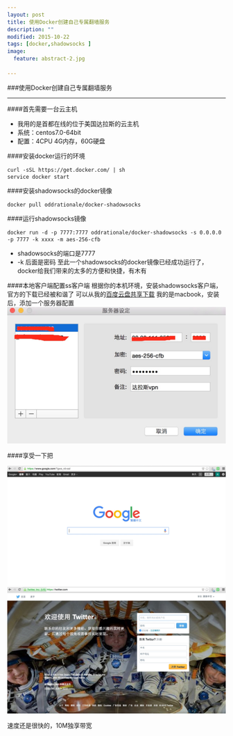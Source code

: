 ```yaml
---
layout: post
title: 使用Docker创建自己专属翻墙服务
description: ""
modified: 2015-10-22
tags: [docker,shadowsocks ]
image:
  feature: abstract-2.jpg

---
```


###使用Docker创建自己专属翻墙服务
- - -


####首先需要一台云主机

* 我用的是首都在线的位于美国达拉斯的云主机
* 系统：centos7.0-64bit
* 配置：4CPU 4G内存，60G硬盘

####安装docker运行的环境

~~~
curl -sSL https://get.docker.com/ | sh
service docker start
~~~

####安装shadowsocks的docker镜像

~~~
docker pull oddrationale/docker-shadowsocks
~~~

####运行shadowsocks镜像

~~~
docker run -d -p 7777:7777 oddrationale/docker-shadowsocks -s 0.0.0.0 -p 7777 -k xxxx -m aes-256-cfb
~~~

* shadowsocks的端口是7777
* -k 后面是密码
至此一个shadowsocks的docker镜像已经成功运行了，docker给我们带来的太多的方便和快捷，有木有

####本地客户端配置ss客户端
根据你的本机环境，安装shadowsocks客户端，官方的下载已经被和谐了
可以从我的[百度云盘共享下载](http://pan.baidu.com/s/1mgJ9i32)
我的是macbook，安装后，添加一个服务器配置
![vpn配置](/images/shadowsocks.png)

####享受一下把

![google](/images/google.png)
![twitter](/images/twitter.png)

速度还是很快的，10M独享带宽
